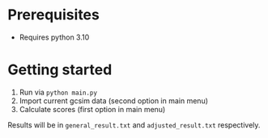 # Prerequisites

- Requires python 3.10

# Getting started

1. Run via ```python main.py```
2. Import current gcsim data (second option in main menu)
3. Calculate scores (first option in main menu)

Results will be in ```general_result.txt``` and ```adjusted_result.txt``` respectively.